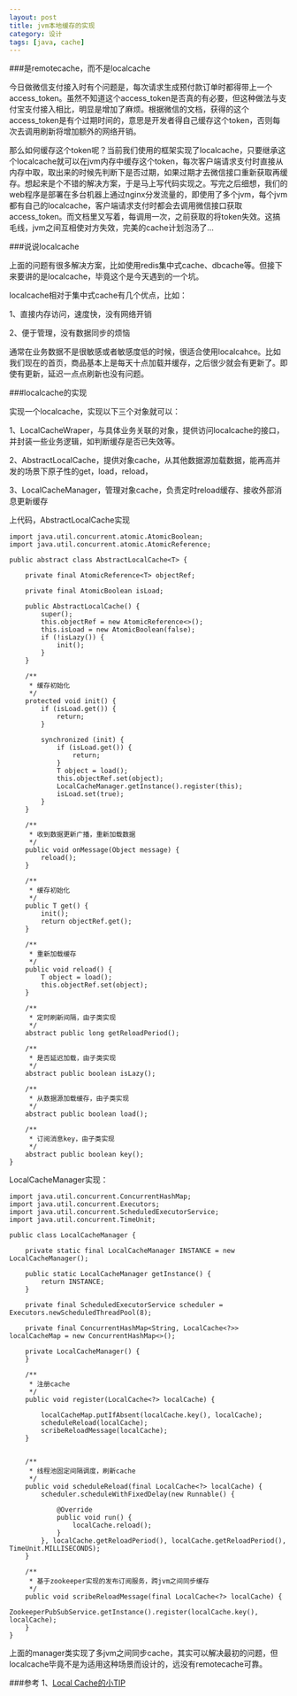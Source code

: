 ```yaml
---
layout: post
title: jvm本地缓存的实现
category: 设计
tags: [java, cache]
---
```


###是remotecache，而不是localcache

今日做微信支付接入时有个问题是，每次请求生成预付款订单时都得带上一个access_token。虽然不知道这个access_token是否真的有必要，但这种做法与支付宝支付接入相比，明显是增加了麻烦。根据微信的文档，获得的这个access_token是有个过期时间的，意思是开发者得自己缓存这个token，否则每次去调用刷新将增加额外的网络开销。

那么如何缓存这个token呢？当前我们使用的框架实现了localcache，只要继承这个localcache就可以在jvm内存中缓存这个token，每次客户端请求支付时直接从内存中取，取出来的时候先判断下是否过期，如果过期才去微信接口重新获取再缓存。想起来是个不错的解决方案，于是马上写代码实现之。写完之后细想，我们的web程序是部署在多台机器上通过nginx分发流量的，即使用了多个jvm，每个jvm都有自己的localcache，客户端请求支付时都会去调用微信接口获取access_token。而文档里又写着，每调用一次，之前获取的将token失效。这搞毛线，jvm之间互相使对方失效，完美的cache计划泡汤了…

###说说localcache

上面的问题有很多解决方案，比如使用redis集中式cache、dbcache等。但接下来要讲的是localcache，毕竟这个是今天遇到的一个坑。

localcache相对于集中式cache有几个优点，比如：

1、直接内存访问，速度快，没有网络开销

2、便于管理，没有数据同步的烦恼

通常在业务数据不是很敏感或者敏感度低的时候，很适合使用localcahce。比如我们现在的首页，商品基本上是每天十点加载并缓存，之后很少就会有更新了。即使有更新，延迟一点点刷新也没有问题。

###localcache的实现

实现一个localcache，实现以下三个对象就可以：

1、LocalCacheWraper，与具体业务关联的对象，提供访问localcache的接口，并封装一些业务逻辑，如判断缓存是否已失效等。

2、AbstractLocalCache，提供对象cache，从其他数据源加载数据，能再高并发的场景下原子性的get，load，reload，

3、LocalCacheManager，管理对象cache，负责定时reload缓存、接收外部消息更新缓存

上代码，AbstractLocalCache实现

    import java.util.concurrent.atomic.AtomicBoolean;
    import java.util.concurrent.atomic.AtomicReference;

    public abstract class AbstractLocalCache<T> {

        private final AtomicReference<T> objectRef;

        private final AtomicBoolean isLoad;

        public AbstractLocalCache() {
            super();
            this.objectRef = new AtomicReference<>();
            this.isLoad = new AtomicBoolean(false);
            if (!isLazy()) {
                init();
            }
        }

        /**
         * 缓存初始化
         */
        protected void init() {
            if (isLoad.get()) {
                return;
            }

            synchronized (init) {
                if (isLoad.get()) {
                    return;
                }
                T object = load();
                this.objectRef.set(object);
                LocalCacheManager.getInstance().register(this);
                isLoad.set(true);
            }
        }

        /**
         * 收到数据更新广播，重新加载数据
         */
        public void onMessage(Object message) {
            reload();
        }

        /**
         * 缓存初始化
         */
        public T get() {
            init();
            return objectRef.get();
        }

        /**
         * 重新加载缓存
         */
        public void reload() {
            T object = load();
            this.objectRef.set(object);
        }

        /**
         * 定时刷新间隔，由子类实现
         */
        abstract public long getReloadPeriod();

        /**
         * 是否延迟加载，由子类实现
         */
        abstract public boolean isLazy();

        /**
         * 从数据源加载缓存，由子类实现
         */
        abstract public boolean load();

        /**
         * 订阅消息key，由子类实现
         */
        abstract public boolean key();
    }

LocalCacheManager实现：

    import java.util.concurrent.ConcurrentHashMap;
    import java.util.concurrent.Executors;
    import java.util.concurrent.ScheduledExecutorService;
    import java.util.concurrent.TimeUnit;

    public class LocalCacheManager {

        private static final LocalCacheManager INSTANCE = new LocalCacheManager();

        public static LocalCacheManager getInstance() {
            return INSTANCE;
        }

        private final ScheduledExecutorService scheduler = Executors.newScheduledThreadPool(8);

        private final ConcurrentHashMap<String, LocalCache<?>> localCacheMap = new ConcurrentHashMap<>();

        private LocalCacheManager() {
        }

        /**
         * 注册cache
         */
        public void register(LocalCache<?> localCache) {

            localCacheMap.putIfAbsent(localCache.key(), localCache);
            scheduleReload(localCache);
            scribeReloadMessage(localCache);
        }


        /**
         * 线程池固定间隔调度，刷新cache
         */
        public void scheduleReload(final LocalCache<?> localCache) {
            scheduler.scheduleWithFixedDelay(new Runnable() {

                @Override
                public void run() {
                    localCache.reload();
                }
            }, localCache.getReloadPeriod(), localCache.getReloadPeriod(), TimeUnit.MILLISECONDS);
        }

        /**
         * 基于zookeeper实现的发布订阅服务，跨jvm之间同步缓存
         */
        public void scribeReloadMessage(final LocalCache<?> localCache) {
            ZookeeperPubSubService.getInstance().register(localCache.key(), localCache);
        }
    }

上面的manager类实现了多jvm之间同步cache，其实可以解决最初的问题，但localcache毕竟不是为适用这种场景而设计的，远没有remotecache可靠。

###参考
1、[Local Cache的小TIP](http://blog.csdn.net/cenwenchu79/article/details/6076513)


